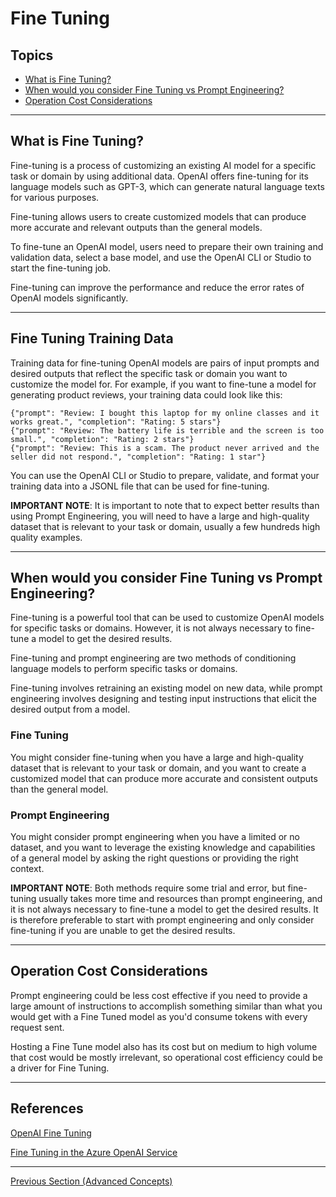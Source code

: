 # Fine Tuning

## Topics

  - [What is Fine Tuning?](#what-is-fine-tuning)
  - [When would you consider Fine Tuning vs Prompt Engineering?](#when-would-you-consider-fine-tuning-vs-prompt-engineering)
  - [Operation Cost Considerations](#operation-cost-considerations)


---
## What is Fine Tuning?

Fine-tuning is a process of customizing an existing AI model for a specific task or domain by using additional data. OpenAI offers fine-tuning for its language models such as GPT-3, which can generate natural language texts for various purposes.

Fine-tuning allows users to create customized models that can produce more accurate and relevant outputs than the general models.

To fine-tune an OpenAI model, users need to prepare their own training and validation data, select a base model, and use the OpenAI CLI or Studio to start the fine-tuning job.

Fine-tuning can improve the performance and reduce the error rates of OpenAI models significantly.

---
## Fine Tuning Training Data

Training data for fine-tuning OpenAI models are pairs of input prompts and desired outputs that reflect the specific task or domain you want to customize the model for. For example, if you want to fine-tune a model for generating product reviews, your training data could look like this:

```
{"prompt": "Review: I bought this laptop for my online classes and it works great.", "completion": "Rating: 5 stars"}
{"prompt": "Review: The battery life is terrible and the screen is too small.", "completion": "Rating: 2 stars"}
{"prompt": "Review: This is a scam. The product never arrived and the seller did not respond.", "completion": "Rating: 1 star"}
```

You can use the OpenAI CLI or Studio to prepare, validate, and format your training data into a JSONL file that can be used for fine-tuning.

**IMPORTANT NOTE**:
It is important to note that to expect better results than using Prompt Engineering, you will need to have a large and high-quality dataset that is relevant to your task or domain, usually a few hundreds high quality examples.

---
## When would you consider Fine Tuning vs Prompt Engineering?

Fine-tuning is a powerful tool that can be used to customize OpenAI models for specific tasks or domains. However, it is not always necessary to fine-tune a model to get the desired results.

Fine-tuning and prompt engineering are two methods of conditioning language models to perform specific tasks or domains.

Fine-tuning involves retraining an existing model on new data, while prompt engineering involves designing and testing input instructions that elicit the desired output from a model.

### Fine Tuning

You might consider fine-tuning when you have a large and high-quality dataset that is relevant to your task or domain, and you want to create a customized model that can produce more accurate and consistent outputs than the general model.

### Prompt Engineering

You might consider prompt engineering when you have a limited or no dataset, and you want to leverage the existing knowledge and capabilities of a general model by asking the right questions or providing the right context.

**IMPORTANT NOTE**: Both methods require some trial and error, but fine-tuning usually takes more time and resources than prompt engineering, and it is not always necessary to fine-tune a model to get the desired results. It is therefore preferable to start with prompt engineering and only consider fine-tuning if you are unable to get the desired results.

---

## Operation Cost Considerations

Prompt engineering could be less cost effective if you need to provide a large amount of instructions to accomplish something similar than what you would get with a Fine Tuned model as you'd consume tokens with every request sent.

Hosting a Fine Tune model also has its cost but on medium to high volume that cost would be mostly irrelevant, so operational cost efficiency could be a driver for Fine Tuning.

---
## References

[OpenAI Fine Tuning](https://platform.openai.com/docs/guides/fine-tuning)

[Fine Tuning in the Azure OpenAI Service](https://learn.microsoft.com/en-us/azure/cognitive-services/openai/how-to/fine-tuning?pivots=programming-language-studio)


---

[Previous Section (Advanced Concepts)](./02_Advanced_Concepts.md)
